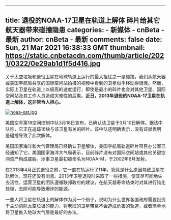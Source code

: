 
---
title: 退役的NOAA-17卫星在轨道上解体 碎片给其它航天器带来碰撞隐患
categories: 
    - 新媒体
    - cnBeta - 最新
author: cnBeta - 最新
comments: false
date: Sun, 21 Mar 2021 16:38:33 GMT
thumbnail: https://static.cnbetacdn.com/thumb/article/2021/0322/0e29ab1d1f5d416.jpg
---

<div>   
关于太空垃圾和退役卫星在地球轨道上运行的最大担忧之一是碰撞。我们从航天器或美国宇航局共享的国际空间站拍摄的视频中看到的卫星似乎移动得很慢。然而，实际上卫星在轨道上以极高的速度运行，即使是最小的碎片也会对其他卫星、国际空间站及其工作人员造成灾难性的后果。<strong>近日，2013年退役的NOAA-17卫星在轨道上解体，这非常令人担心。</strong><br>
 <p><a href="https://static.cnbetacdn.com/article/2021/0322/0e29ab1d1f5d416.jpg" target="_blank"><img src="https://static.cnbetacdn.com/thumb/article/2021/0322/0e29ab1d1f5d416.jpg" title alt="noaa-sat.jpg" referrerpolicy="no-referrer"></a></p><p>美国空军第18空间控制中队3月18日宣布，已确认该卫星于3月10日解体。据该中队称，它正在追踪16块与该卫星有关的碎片。该中队还明确表示，没有证据表明是碰撞导致了此次解体。</p><p>美国国家海洋和大气管理局已经确认卫星解体，美国宇航局轨道碎片项目办公室已经通知了它。美国国家海洋大气局表示，目前碎片没有对国际空间站或其他关键空间资产构成威胁。涉事卫星最初被命名为NOAA-M，于2002年6月发射。</p><p>在2013年4月正式退役之前，它一直在轨运行了11年。究竟是什么原因导致卫星在轨解体，现在还没有消息。2013年卫星退役时采取了一些措施，使其尽可能地失去活性。运营卫星的团队遵循联邦政府的建议，在航天器寿命结束时对其进行钝化处理，去除可能导致爆炸的能源。</p><p>一些人将卫星在轨道上的解体作为另一个例子，说明为什么世界各国政府需要投资于主动清除太空垃圾的能力，将老旧的卫星带离不会造成危害的轨道，或者简单地将卫星推入地球大气层是最好的办法。</p>   
</div>
            